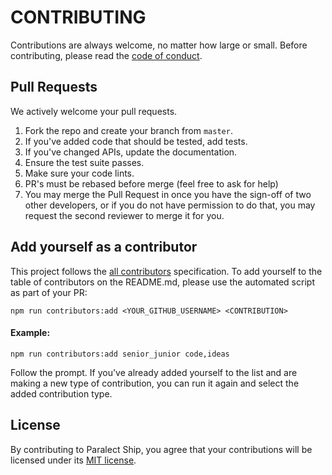 # CONTRIBUTING

Contributions are always welcome, no matter how large or small. Before contributing,
please read the [code of conduct](CODE_OF_CONDUCT.md).

## Pull Requests

We actively welcome your pull requests.

1. Fork the repo and create your branch from `master`.
2. If you've added code that should be tested, add tests.
3. If you've changed APIs, update the documentation.
4. Ensure the test suite passes.
5. Make sure your code lints.
6. PR's must be rebased before merge (feel free to ask for help)
7. You may merge the Pull Request in once you have the sign-off of two other developers, or if you do not have permission to do that, you may request the second reviewer to merge it for you.

## Add yourself as a contributor

This project follows the [all contributors](https://github.com/all-contributors/all-contributors) specification. To add yourself to the table of contributors on the README.md,
please use the automated script as part of your PR:

```console
npm run contributors:add <YOUR_GITHUB_USERNAME> <CONTRIBUTION>
```

#### Example:

```console
npm run contributors:add senior_junior code,ideas
```

Follow the prompt. If you've already added yourself to the list and are making a
new type of contribution, you can run it again and select the added contribution
type.

## License

By contributing to Paralect Ship, you agree that your contributions will be licensed
under its [MIT license](LICENSE).
